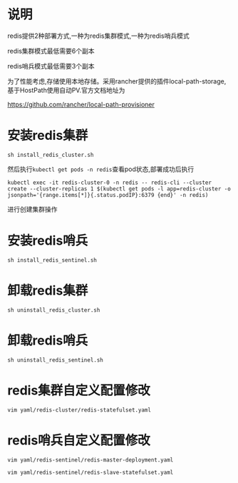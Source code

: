 # 说明
redis提供2种部署方式,一种为redis集群模式,一种为redis哨兵模式

redis集群模式最低需要6个副本

redis哨兵模式最低需要3个副本

为了性能考虑,存储使用本地存储。采用rancher提供的插件local-path-storage,基于HostPath使用自动PV.官方文档地址为

https://github.com/rancher/local-path-provisioner
# 安装redis集群
`sh install_redis_cluster.sh`

然后执行`kubectl get pods -n redis`查看pod状态,部署成功后执行

`kubectl exec -it redis-cluster-0 -n redis -- redis-cli --cluster create --cluster-replicas 1 $(kubectl get pods -l app=redis-cluster -o jsonpath='{range.items[*]}{.status.podIP}:6379 {end}' -n redis)`

进行创建集群操作
# 安装redis哨兵
`sh install_redis_sentinel.sh`
# 卸载redis集群
`sh uninstall_redis_cluster.sh`
# 卸载redis哨兵
`sh uninstall_redis_sentinel.sh`
# redis集群自定义配置修改
`vim yaml/redis-cluster/redis-statefulset.yaml`
# redis哨兵自定义配置修改
`vim yaml/redis-sentinel/redis-master-deployment.yaml`

`vim yaml/redis-sentinel/redis-slave-statefulset.yaml`
